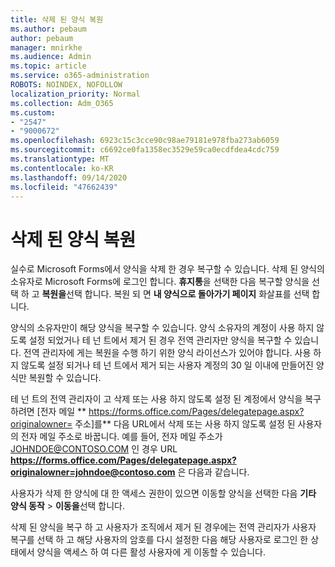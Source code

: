 ```yaml
---
title: 삭제 된 양식 복원
ms.author: pebaum
author: pebaum
manager: mnirkhe
ms.audience: Admin
ms.topic: article
ms.service: o365-administration
ROBOTS: NOINDEX, NOFOLLOW
localization_priority: Normal
ms.collection: Adm_O365
ms.custom:
- "2547"
- "9000672"
ms.openlocfilehash: 6923c15c3cce90c98ae79181e978fba273ab6059
ms.sourcegitcommit: c6692ce0fa1358ec3529e59ca0ecdfdea4cdc759
ms.translationtype: MT
ms.contentlocale: ko-KR
ms.lasthandoff: 09/14/2020
ms.locfileid: "47662439"
---
```

# <a name="restore-a-deleted-form"></a>삭제 된 양식 복원

실수로 Microsoft Forms에서 양식을 삭제 한 경우 복구할 수 있습니다. 삭제 된 양식의 소유자로 Microsoft Forms에 로그인 합니다. **휴지통**을 선택한 다음 복구할 양식을 선택 하 고 **복원을**선택 합니다. 복원 되 면 **내 양식으로 돌아가기 페이지** 화살표를 선택 합니다.

양식의 소유자만이 해당 양식을 복구할 수 있습니다. 양식 소유자의 계정이 사용 하지 않도록 설정 되었거나 테 넌 트에서 제거 된 경우 전역 관리자만 양식을 복구할 수 있습니다. 전역 관리자에 게는 복원을 수행 하기 위한 양식 라이선스가 있어야 합니다. 사용 하지 않도록 설정 되거나 테 넌 트에서 제거 되는 사용자 계정의 30 일 이내에 만들어진 양식만 복원할 수 있습니다.

테 넌 트의 전역 관리자이 고 삭제 또는 사용 하지 않도록 설정 된 계정에서 양식을 복구 하려면 [전자 메일 ** https://forms.office.com/Pages/delegatepage.aspx?originalowner= 주소]를** 다음 URL에서 삭제 또는 사용 하지 않도록 설정 된 사용자의 전자 메일 주소로 바꿉니다. 예를 들어, 전자 메일 주소가 JOHNDOE@CONTOSO.COM 인 경우 URL **https://forms.office.com/Pages/delegatepage.aspx?originalowner=johndoe@contoso.com** 은 다음과 같습니다. 

사용자가 삭제 한 양식에 대 한 액세스 권한이 있으면 이동할 양식을 선택한 다음 **기타 양식 동작**  >  **이동을**선택 합니다.

삭제 된 양식을 복구 하 고 사용자가 조직에서 제거 된 경우에는 전역 관리자가 사용자 복구를 선택 하 고 해당 사용자의 암호를 다시 설정한 다음 해당 사용자로 로그인 한 상태에서 양식을 액세스 하 여 다른 활성 사용자에 게 이동할 수 있습니다. 
